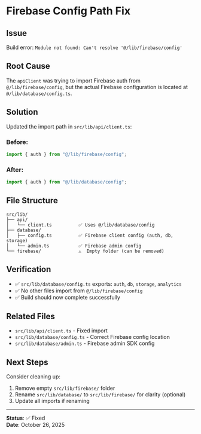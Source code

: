 # Firebase Config Path Fix

## Issue

Build error: `Module not found: Can't resolve '@/lib/firebase/config'`

## Root Cause

The `apiClient` was trying to import Firebase auth from `@/lib/firebase/config`, but the actual Firebase configuration is located at `@/lib/database/config.ts`.

## Solution

Updated the import path in `src/lib/api/client.ts`:

### Before:

```typescript
import { auth } from "@/lib/firebase/config";
```

### After:

```typescript
import { auth } from "@/lib/database/config";
```

## File Structure

```
src/lib/
├── api/
│   └── client.ts          ✅ Uses @/lib/database/config
├── database/
│   ├── config.ts          ✅ Firebase client config (auth, db, storage)
│   └── admin.ts           ✅ Firebase admin config
└── firebase/              ⚠️  Empty folder (can be removed)
```

## Verification

- ✅ `src/lib/database/config.ts` exports: `auth`, `db`, `storage`, `analytics`
- ✅ No other files import from `@/lib/firebase/config`
- ✅ Build should now complete successfully

## Related Files

- `src/lib/api/client.ts` - Fixed import
- `src/lib/database/config.ts` - Correct Firebase config location
- `src/lib/database/admin.ts` - Firebase admin SDK config

## Next Steps

Consider cleaning up:

1. Remove empty `src/lib/firebase/` folder
2. Rename `src/lib/database/` to `src/lib/firebase/` for clarity (optional)
3. Update all imports if renaming

---

**Status**: ✅ Fixed  
**Date**: October 26, 2025
